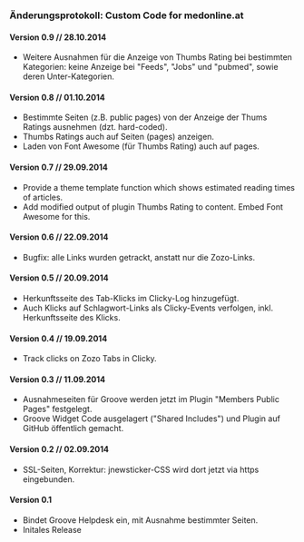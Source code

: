 ### Änderungsprotokoll: Custom Code for medonline.at

#### Version 0.9 // 28.10.2014

* Weitere Ausnahmen für die Anzeige von Thumbs Rating bei bestimmten Kategorien: keine Anzeige bei "Feeds", "Jobs" und "pubmed", sowie deren Unter-Kategorien.


#### Version 0.8 // 01.10.2014

* Bestimmte Seiten (z.B. public pages) von der Anzeige der Thums Ratings ausnehmen (dzt. hard-coded).
* Thumbs Ratings auch auf Seiten (pages) anzeigen.
* Laden von Font Awesome (für Thumbs Rating) auch auf pages.

#### Version 0.7 // 29.09.2014

* Provide a theme template function which shows estimated reading times of articles.
* Add modified output of plugin Thumbs Rating to content. Embed Font Awesome for this.


#### Version 0.6 // 22.09.2014

* Bugfix: alle Links wurden getrackt, anstatt nur die Zozo-Links.


#### Version 0.5 // 20.09.2014

* Herkunftsseite des Tab-Klicks im Clicky-Log hinzugefügt.
* Auch Klicks auf Schlagwort-Links als Clicky-Events verfolgen, inkl. Herkunftsseite des Klicks.


#### Version 0.4 // 19.09.2014

* Track clicks on Zozo Tabs in Clicky.


#### Version 0.3 // 11.09.2014

* Ausnahmeseiten für Groove werden jetzt im Plugin "Members Public Pages" festgelegt.
* Groove Widget Code ausgelagert ("Shared Includes") und Plugin auf GitHub öffentlich gemacht.


#### Version 0.2 // 02.09.2014

* SSL-Seiten, Korrektur: jnewsticker-CSS wird dort jetzt via https eingebunden.


#### Version 0.1

* Bindet Groove Helpdesk ein, mit Ausnahme bestimmter Seiten.
* Initales Release
